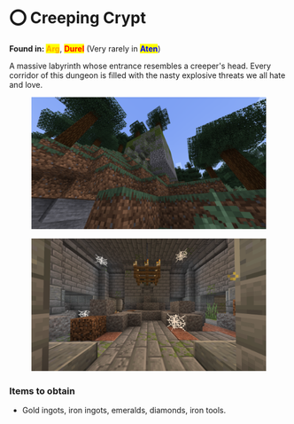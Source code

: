 # ⭕ Creeping Crypt

**Found in:&#x20;**<mark style="color:orange;">**Arg**</mark>, <mark style="color:red;">**Durel**</mark> (Very rarely in <mark style="color:blue;">**Aten**</mark>)

A massive labyrinth whose entrance resembles a creeper's head. Every corridor of this dungeon is filled with the nasty explosive threats we all hate and love.

<div><figure><img src="../../../.gitbook/assets/2024-08-18_12.38.52.png" alt=""><figcaption></figcaption></figure> <figure><img src="../../../.gitbook/assets/2024-08-18_12.39.31.png" alt=""><figcaption></figcaption></figure></div>

### Items to obtain

* Gold ingots, iron ingots, emeralds, diamonds, iron tools.
